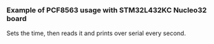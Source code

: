 ### Example of PCF8563 usage with STM32L432KC Nucleo32 board

Sets the time, then reads it and prints over serial every second.